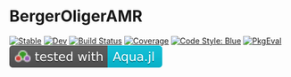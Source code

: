 # BergerOligerAMR

[![Stable](https://img.shields.io/badge/docs-stable-blue.svg)](https://AuroraDysis.github.io/BergerOligerAMR.jl/stable/)
[![Dev](https://img.shields.io/badge/docs-dev-blue.svg)](https://AuroraDysis.github.io/BergerOligerAMR.jl/dev/)
[![Build Status](https://github.com/AuroraDysis/BergerOligerAMR.jl/actions/workflows/CI.yml/badge.svg?branch=main)](https://github.com/AuroraDysis/BergerOligerAMR.jl/actions/workflows/CI.yml?query=branch%3Amain)
[![Coverage](https://codecov.io/gh/AuroraDysis/BergerOligerAMR.jl/branch/main/graph/badge.svg)](https://codecov.io/gh/AuroraDysis/BergerOligerAMR.jl)
[![Code Style: Blue](https://img.shields.io/badge/code%20style-blue-4495d1.svg)](https://github.com/invenia/BlueStyle)
[![PkgEval](https://JuliaCI.github.io/NanosoldierReports/pkgeval_badges/B/BergerOligerAMR.svg)](https://JuliaCI.github.io/NanosoldierReports/pkgeval_badges/B/BergerOligerAMR.html)
[![Aqua](https://raw.githubusercontent.com/JuliaTesting/Aqua.jl/master/badge.svg)](https://github.com/JuliaTesting/Aqua.jl)
